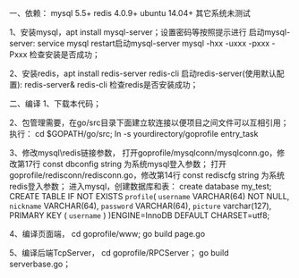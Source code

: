 一、依赖：
mysql 5.5+
redis 4.0.9+
ubuntu 14.04+  其它系统未测试

1、安装mysql，apt install mysql-server；设置密码等按照提示进行
   启动mysql-server: service mysql restart启动mysql-server
   mysql -hxx -uxxx -pxxx -Pxxx 检查安装是否成功；

2、安装redis，apt install redis-server redis-cli
   启动redis-server(使用默认配置):  redis-server&
   redis-cli 检查redis是否安装成功；


二、编译
1、下载本代码；

2、包管理需要，在go/src目录下面建立软连接以便项目之间文件可以互相引用；执行：
    cd $GOPATH/go/src;
    ln -s yourdirectory/goprofile  entry_task

3、修改mysql\redis链接参数，
   打开goprofile/mysqlconn/mysqlconn.go，修改第17行 const dbconfig string 为系统mysql登入参数；
   打开goprofile/redisconn/redisconn.go，修改第14行 const rediscfg string 为系统redis登入参数；
   进入mysql，创建数据库和表：
        create database my_test;
        CREATE TABLE IF NOT EXISTS `profile`(
            `username` VARCHAR(64) NOT NULL,
            `nickname` VARCHAR(64),
            `password` VARCHAR(64),
            `picture` varchar(127),
            PRIMARY KEY ( `username` )
        )ENGINE=InnoDB DEFAULT CHARSET=utf8;

4、编译页面端，
    cd goprofile/www;
    go build page.go

5、编译后端TcpServer，
    cd goprofile/RPCServer；
    go build serverbase.go；
   


